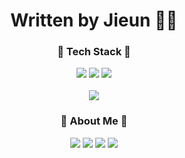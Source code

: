 <div align="center"><h1>Written by Jieun ✍🏼</h1></div>


<div align="center">

  <h3>🌱 Tech Stack 🌱</h3>
  <img src="https://img.shields.io/badge/HTML5-E34F26?style=flat&logo=HTML5&logoColor=white" />
  <img src="https://img.shields.io/badge/CSS3-1572B6?style=flat&logo=CSS3&logoColor=white" />
  <img src="https://img.shields.io/badge/JavaScript-F7DF1E?style=flat&logo=JavaScript&logoColor=white" />
  <br/><br/>
  <img src="https://github-readme-stats.vercel.app/api/top-langs/?username=ji-silver&layout=compact">
  
  <br/>
  <h3>👻 About Me 👻</h3>
  <a href="https://jisilver-k.tistory.com/"><img src="https://img.shields.io/badge/Tistory-000000?style=flat&logo=Tistory&logoColor=white" /></a>
  <a href="#"><img src="https://img.shields.io/badge/Notion-000000?style=flat&logo=Notion&logoColor=white" /></a>
  <a href="https://www.instagram.com/jisilver.k/"><img src="https://img.shields.io/badge/Instagram-E4405F?style=flat&logo=Instagram&logoColor=white" /></a>
  <a href="#"><img src="https://img.shields.io/badge/Gmail-EA4335?style=flat&logo=Gmail&logoColor=white" /></a>
  
  <br/><br/>
  
</div>



